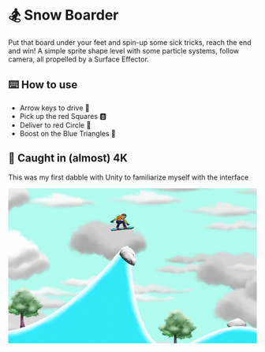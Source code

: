 # :snowboarder: Snow Boarder

Put that board under your feet and spin-up some sick tricks, reach the end and win!
A simple sprite shape level with some particle systems, follow camera, all propelled by a Surface Effector.

## :keyboard: How to use

- Arrow keys to drive :car:
- Pick up the red Squares :b:
- Deliver to red Circle :red_circle:
- Boost on the Blue Triangles :arrow_up_small:

## :camera_flash: Caught in (almost) 4K
This was my first dabble with Unity to familiarize myself with the interface

![](https://github.com/BPSCrash/SnowBoarder/blob/main/snowboarder.png)
